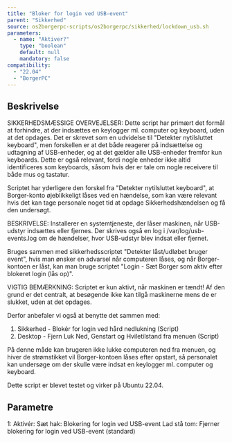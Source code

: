 ```yaml
---
title: "Bloker for login ved USB-event"
parent: "Sikkerhed"
source: os2borgerpc-scripts/os2borgerpc/sikkerhed/lockdown_usb.sh
parameters:
  - name: "Aktiver?"
    type: "boolean"
    default: null
    mandatory: false
compatibility:  
  - "22.04"
  - "BorgerPC"
---
```


## Beskrivelse
SIKKERHEDSMÆSSIGE OVERVEJELSER:
Dette script har primært det formål at forhindre, at der indsættes en keylogger ml. computer og keyboard, uden at det opdages.
Det er skrevet som en udvidelse til "Detekter nytilsluttet keyboard", men forskellen er at det både reagerer på indsættelse og udtagning af USB-enheder, og at det gælder alle USB-enheder fremfor kun keyboards. Dette er også relevant, fordi nogle enheder ikke altid identificeres som keyboards, såsom hvis der er tale om nogle receivere til både mus og tastatur.

Scriptet har yderligere den forskel fra "Detekter nytilsluttet keyboard", at Borger-konto øjeblikkeligt låses ved en hændelse, som kan være relevant hvis det kan tage personale noget tid at opdage Sikkerhedshændelsen og få den undersøgt.

BESKRIVELSE:
Installerer en systemtjeneste, der låser maskinen, når USB-udstyr indsættes eller fjernes. Der skrives også en log i /var/log/usb-events.log om de hændelser, hvor USB-udstyr blev indsat eller fjernet.

Bruges sammen med sikkerhedsscriptet "Detekter låst/udløbet bruger event", hvis man ønsker en advarsel når computeren låses, og når Borger-kontoen er låst, kan man bruge scriptet "Login - Sæt Borger som aktiv efter blokeret login (lås op)".

VIGTIG BEMÆRKNING: 
Scriptet er kun aktivt, når maskinen er tændt!
Af den grund er det centralt, at besøgende ikke kan tilgå maskinerne mens de er slukket, uden at det opdages.

Derfor anbefaler vi også at benytte det sammen med:
1. Sikkerhed - Blokér for login ved hård nedlukning (Script)
2. Desktop - Fjern Luk Ned, Genstart og Hviletilstand fra menuen (Script)

På denne måde kan brugeren ikke lukke computeren ned fra menuen, og hiver de strømstikket vil Borger-kontoen låses efter opstart, så personalet kan undersøge om der skulle være indsat en keylogger ml. computer og keyboard.

Dette script er blevet testet og virker på Ubuntu 22.04.

## Parametre
1: Aktivér:
    Sæt hak: Blokering for login ved USB-event
    Lad stå tom: Fjerner blokering for login ved USB-event (standard)

